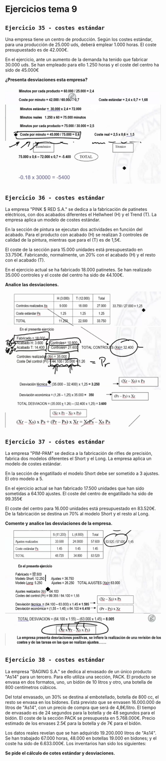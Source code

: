 # Ejercicios tema 9

## `Ejercicio 35 - costes estándar`

Una empresa tiene un centro de producción. Según los costes estándar, para una producción de 25.000 uds, deberá emplear 1.000 horas. El coste presupuestado es de 42.000€.

En el ejercicio, ante un aumento de la demanda ha tenido que fabricar 30.000 uds. Se han empleado para ello 1.250 horas y el coste del centro ha sido de 45.000€

**¿Presenta desviaciones esta empresa?**

![img](../images/tema-9/ejs/35/solucion-1.png)
![img](../images/tema-9/ejs/35/solucion-2.png)
![img](../images/tema-9/ejs/35/solucion-3.png)

## `Ejercicio 36 - costes estándar`

La empresa "PINK $ RED S.A." se dedica a la fabricación de patinetes eléctricos, con dos acabados diferentes el Hellwheel (H) y el Trend (T). La empresa aplica un modelo de costes estándar.

En la sección de pintura se ejecutan dos actividades en función del acabado. Para el producto con acabado (H) se realizan 3 controles de calidad de la pintura, mientras que para el (T) es de 1,5€.

El coste de la sección para 15.000 unidades está presupuestado en 33.750€. Fabricando, normalmente, un 20% con el acabado (H) y el resto con el acabado (T).

En el ejercicio actual se ha fabricado 18.000 patinetes. Se han realizado 35.000 controles y el coste del centro ha sido de 44.100€.

**Analice las desviaciones.**

![img](../images/tema-9/ejs/36/solucion-1.png)
![img](../images/tema-9/ejs/36/solucion-2.png)
![img](../images/tema-9/ejs/36/solucion-3.png)

## `Ejercicio 37 - cóstes estándar`

La empresa "PIM-PAM" se dedica a la fabricación de rifles de precisión, fabrica dos modelos diferentes el Short y el Long. La empresa aplica un modelo de costes estándar.

En la sección de engatillado el modelo Short debe ser sometido a 3 ajustes. El otro modelo a 5.

En el ejercicio actual se han fabricado 17.500 unidades que han sido sometidas a 64.100 ajustes. El coste del centro de engatillado ha sido de 99.355€

El coste del centro para 16.000 unidades está presupuestado en 83.520€. De la fabricación se destina un 70% al modelo Short y el resto al Long.

**Comente y analice las desviaciones de la empresa.**

![img](../images/tema-9/ejs/37/solucion-1.png)
![img](../images/tema-9/ejs/37/solucion-2.png)

## `Ejercicio 38 - costes estándar`

La empresa "BAGING S.A." se dedica al envasado de un único producto "As14" para un tercero. Para ello utiliza una sección, PACK. El producto se envasa en dos formatos, uno, un bidón de 10 litros y otro, una botella de 800 centímetros cúbicos.

Del total envasado, un 30% se destina al embotellado, botella de 800 cc, el resto se envasa en los bidones. Está previsto que se envasen 16.000.000 de litros de "As14", con un precio de compra que será de 4,8€/litro. El tiempo de envasado es de 24 segundos para la botella y de 48 segundos para el bidón. El coste de la sección PACK se presupuesta en 5.768.000€. Precio estimado de los envases 2.5€ para la botella y de 7€ para el bidón.

Los datos reales revelan que se han adquirido 19.200.000 litros de "As14". Se han trabajado 67.000 horas, 48.000 en botellas 19.000 en bidones; y el coste ha sido de 6.633.000€. Los inventarios han sido los siguientes:

**Se pide el cálculo de cotes estándar y desviaciones.**
